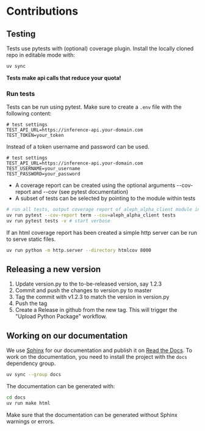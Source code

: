 # Contributions

## Testing

Tests use pytests with (optional) coverage plugin. Install the locally cloned repo in editable mode with:

```sh
uv sync
```

**Tests make api calls that reduce your quota!**

### Run tests

Tests can be run using pytest. Make sure to create a `.env` file with the following content:

```env
# test settings
TEST_API_URL=https://inference-api.your-domain.com
TEST_TOKEN=your_token
```

Instead of a token username and password can be used.

```env
# test settings
TEST_API_URL=https://inference-api.your-domain.com
TEST_USERNAME=your_username
TEST_PASSWORD=your_password
```

- A coverage report can be created using the optional arguments --cov-report and --cov (see pytest documentation)
- A subset of tests can be selected by pointing to the module within tests

```sh
# run all tests, output coverage report of aleph_alpha_client module in terminal
uv run pytest --cov-report term --cov=aleph_alpha_client tests
uv run pytest tests -v # start verbose
```

If an html coverage report has been created a simple http server can be run to serve static files.

```sh
uv run python -m http.server --directory htmlcov 8000
```

## Releasing a new version

1. Update version.py to the to-be-released version, say 1.2.3
2. Commit and push the changes to version.py to master
3. Tag the commit with v1.2.3 to match the version in version.py
4. Push the tag
5. Create a Release in github from the new tag. This will trigger the "Upload Python Package" workflow.

## Working on our documentation

We use [Sphinx](https://www.sphinx-doc.org/en/master/index.html) for our documentation and publish it on [Read the Docs](https://aleph-alpha-client.readthedocs.io/en/latest/).
To work on the documentation, you need to install the project with the `docs` dependency group.

```sh
uv sync --group docs
```

The documentation can be generated with:

```sh
cd docs
uv run make html
```

Make sure that the documentation can be generated without Sphinx warnings or errors.
